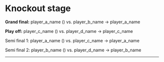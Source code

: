 # Knockout stage

**Grand final:** player_a_name () vs. player_b_name -> player_a_name

**Play off:** player_c_name () vs. player_d_name -> player_c_name

Semi final 1: player_a_name () vs. player_c_name -> player_a_name

Semi final 2: player_b_name () vs. player_d_name -> player_b_name

---